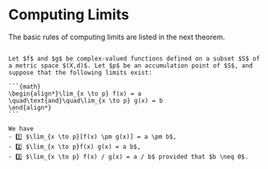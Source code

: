 # Computing Limits

The basic rules of computing limits are listed in the next theorem.


````{prf:theorem}

Let $f$ and $g$ be complex-valued functions defined on a subset $S$ of a metric space $(X,d)$. Let $p$ be an accumulation point of $S$, and suppose that the following limits exist:

```{math}
\begin{align*}\lim_{x \to p} f(x) = a
\quad\text{and}\quad\lim_{x \to p} g(x) = b
\end{align*}
```

We have
- 1️⃣ $\lim_{x \to p}[f(x) \pm g(x)] = a \pm b$,
- 2️⃣ $\lim_{x \to p}f(x) g(x) = a b$,
- 3️⃣ $\lim_{x \to p} f(x) / g(x) = a / b$ provided that $b \neq 0$.
````
